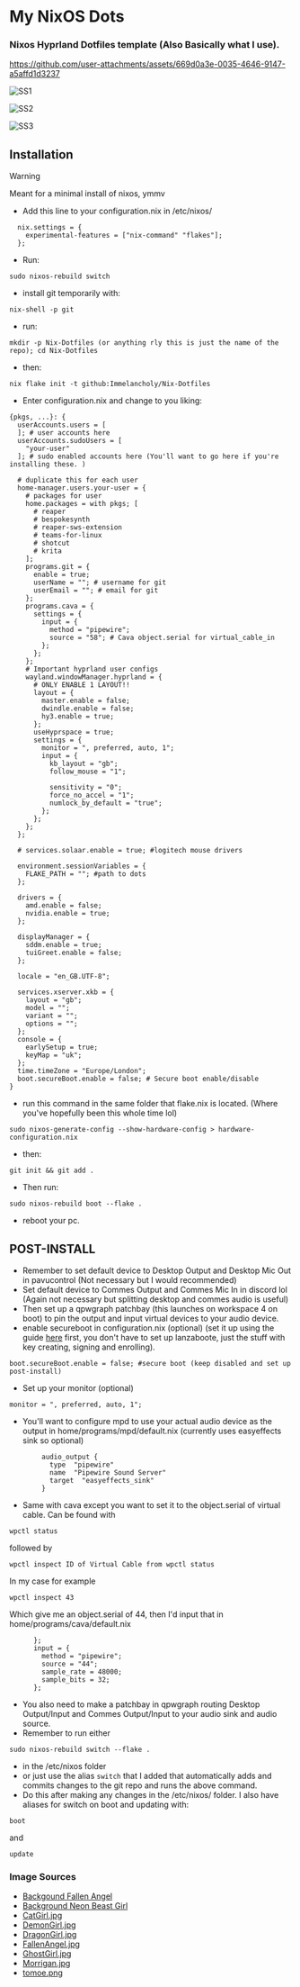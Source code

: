 # My NixOS Dots
### Nixos Hyprland Dotfiles template (Also Basically what I use). 

https://github.com/user-attachments/assets/669d0a3e-0035-4646-9147-a5affd1d3237

![SS1](https://raw.githubusercontent.com/Immelancholy/Nix-Dotfiles/refs/heads/main/Screenshots/SS1.png)

![SS2](https://raw.githubusercontent.com/Immelancholy/Nix-Dotfiles/refs/heads/main/Screenshots/SS2.png)

![SS3](https://raw.githubusercontent.com/Immelancholy/Nix-Dotfiles/refs/heads/main/Screenshots/SS3.png)

## Installation
> [!WARNING]
> Meant for a minimal install of nixos, ymmv
* Add this line to your configuration.nix in /etc/nixos/
```
  nix.settings = {
    experimental-features = ["nix-command" "flakes"];
  };
```
* Run: 
```
sudo nixos-rebuild switch
```
* install git temporarily with: 
```
nix-shell -p git
```
* run:
```
mkdir -p Nix-Dotfiles (or anything rly this is just the name of the repo); cd Nix-Dotfiles
```
* then:
```
nix flake init -t github:Immelancholy/Nix-Dotfiles
```
* Enter configuration.nix and change to you liking:
```
{pkgs, ...}: {
  userAccounts.users = [
  ]; # user accounts here
  userAccounts.sudoUsers = [
    "your-user"
  ]; # sudo enabled accounts here (You'll want to go here if you're installing these. )

  # duplicate this for each user
  home-manager.users.your-user = {
    # packages for user
    home.packages = with pkgs; [
      # reaper
      # bespokesynth
      # reaper-sws-extension
      # teams-for-linux
      # shotcut
      # krita
    ];
    programs.git = {
      enable = true;
      userName = ""; # username for git
      userEmail = ""; # email for git
    };
    programs.cava = {
      settings = {
        input = {
          method = "pipewire";
          source = "58"; # Cava object.serial for virtual_cable_in
        };
      };
    };
    # Important hyprland user configs
    wayland.windowManager.hyprland = {
      # ONLY ENABLE 1 LAYOUT!!
      layout = {
        master.enable = false;
        dwindle.enable = false;
        hy3.enable = true;
      };
      useHyprspace = true;
      settings = {
        monitor = ", preferred, auto, 1";
        input = {
          kb_layout = "gb";
          follow_mouse = "1";

          sensitivity = "0";
          force_no_accel = "1";
          numlock_by_default = "true";
        };
      };
    };
  };

  # services.solaar.enable = true; #logitech mouse drivers

  environment.sessionVariables = {
    FLAKE_PATH = ""; #path to dots
  };

  drivers = {
    amd.enable = false;
    nvidia.enable = true;
  };

  displayManager = {
    sddm.enable = true;
    tuiGreet.enable = false;
  };

  locale = "en_GB.UTF-8";

  services.xserver.xkb = {
    layout = "gb";
    model = "";
    variant = "";
    options = "";
  };
  console = {
    earlySetup = true;
    keyMap = "uk";
  };
  time.timeZone = "Europe/London";
  boot.secureBoot.enable = false; # Secure boot enable/disable
}
```
* run this command in the same folder that flake.nix is located. (Where you've hopefully been this whole time lol)
```
sudo nixos-generate-config --show-hardware-config > hardware-configuration.nix
```
* then:
```
git init && git add .
```
* Then run:
```
sudo nixos-rebuild boot --flake .
```
* reboot your pc.
## POST-INSTALL
* Remember to set default device to Desktop Output and Desktop Mic Out in pavucontrol (Not necessary but I would recommended)
* Set default device to Commes Output and Commes Mic In in discord lol (Again not necessary but splitting desktop and commes audio is useful)
* Then set up a qpwgraph patchbay (this launches on workspace 4 on boot) to pin the output and input virtual devices to your audio device.
* enable secureboot in configuration.nix (optional) (set it up using the guide [here](https://github.com/nix-community/lanzaboote/blob/master/docs/QUICK_START.md) first, you don't have to set up lanzaboote, just the stuff with key creating, signing and enrolling).
```
boot.secureBoot.enable = false; #secure boot (keep disabled and set up post-install)
```
* Set up your monitor (optional)
```
monitor = ", preferred, auto, 1";
```
* You'll want to configure mpd to use your actual audio device as the output in home/programs/mpd/default.nix (currently uses easyeffects sink so optional)
```
        audio_output {
          type  "pipewire"
          name  "Pipewire Sound Server"
          target  "easyeffects_sink"
        }
```
* Same with cava except you want to set it to the object.serial of virtual cable. Can be found with 
```
wpctl status
```
followed by 
```
wpctl inspect ID of Virtual Cable from wpctl status
```
In my case for example
```
wpctl inspect 43
```
Which give me an object.serial of 44, then I'd input that in home/programs/cava/default.nix
```
      };
      input = {
        method = "pipewire";
        source = "44";
        sample_rate = 48000;
        sample_bits = 32;
      };
```
* You also need to make a patchbay in qpwgraph routing Desktop Output/Input and Commes Output/Input to your audio sink and audio source.
* Remember to run either
```
sudo nixos-rebuild switch --flake .
```
* in the /etc/nixos folder
* or just use the alias ```switch``` that I added that automatically adds and commits changes to the git repo and runs the above command.
* Do this after making any changes in the /etc/nixos/ folder.
I also have aliases for switch on boot and updating with:
```
boot
```
and
```
update
```
### Image Sources
* [Backgound Fallen Angel](https://www.uhdpaper.com/2025/02/3565c-anime-girl-angel-devil-wings-4k.html?m=0)
* [Background Neon Beast Girl](https://mylivewallpapers.com/fantasy/neon-beast-girl-live-wallpaper/)
* [CatGirl.jpg](https://x.com/yoroikemomimi/status/1885903024549417009)
* [DemonGirl.jpg](https://x.com/yoroikemomimi/status/1883052457296830535)
* [DragonGirl.jpg](https://x.com/yoroikemomimi/status/1875533808394805415)
* [FallenAngel.jpg](https://x.com/yoroikemomimi/status/1881620165252788451)
* [GhostGirl.jpg](https://x.com/yoroikemomimi/status/1883359123867312141)
* [Morrigan.jpg](https://x.com/yoroikemomimi/status/1849691722772844834)
* [tomoe.png](https://www.pngwing.com/en/free-png-pjhwm/)


